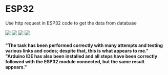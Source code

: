 # ESP32
Use http request in ESP32 code to get the data from database

<img src=https://github.com/user-attachments/assets/d61ba918-defc-440d-9e25-e459c605ce92>
<img src=https://github.com/user-attachments/assets/6f5e3bde-7dcb-464c-a21d-6db6f4f0c638>
<img src=https://github.com/user-attachments/assets/eec1cc55-b78c-423f-89e6-3c24c8c1c2af>
<img src=https://github.com/user-attachments/assets/4fbfc2ac-21e4-4770-9c04-20ecb66c4c3b>

#### "The task has been performed correctly with many attempts and testing various links and codes; despite that, this is what appears to me." "Arduino IDE has also been installed and all steps have been correctly followed with the ESP32 module connected, but the same result appears."
 
